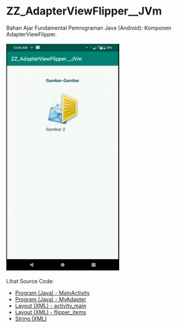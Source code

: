 # ZZ_AdapterViewFlipper__JVm
Bahan Ajar Fundamental Pemrograman Java (Android): Komponen AdapterViewFlipper.<br><br>
<img src="https://github.com/RizkyKhapidsyah/ZZ_AdapterViewFlipper__JVm/blob/master/app/rslts/20200422_003447-1587490520451.gif" height=600px width=300px><br><br>
Lihat Source Code:<br>
- <a href="https://github.com/RizkyKhapidsyah/ZZ_AdapterViewFlipper__JVm/blob/master/app/src/main/java/com/rk/avf/MainActivity.java">Program (Java) - MainActivity</a><br>
- <a href="https://github.com/RizkyKhapidsyah/ZZ_AdapterViewFlipper__JVm/blob/master/app/src/main/java/com/rk/avf/MyAdapter.java">Program (Java) - MyAdapter</a><br>
- <a href="https://github.com/RizkyKhapidsyah/ZZ_AdapterViewFlipper__JVm/blob/master/app/src/main/res/layout/activity_main.xml">Layout (XML) - activity_main</a><br>
- <a href="https://github.com/RizkyKhapidsyah/ZZ_AdapterViewFlipper__JVm/blob/master/app/src/main/res/layout/flipper_items.xml">Layout (XML) - flipper_items</a><br>
- <a href="https://github.com/RizkyKhapidsyah/ZZ_AdapterViewFlipper__JVm/blob/master/app/src/main/res/values/strings.xml">String (XML)</a>
